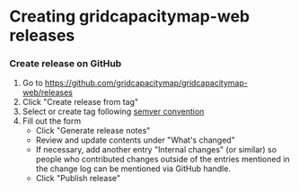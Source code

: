 # Creating gridcapacitymap-web releases

### Create release on GitHub

1. Go to https://github.com/gridcapacitymap/gridcapacitymap-web/releases
2. Click "Create release from tag"
3. Select or create tag following [semver convention](https://semver.org/)
4. Fill out the form
   - Click "Generate release notes"
   - Review and update contents under "What's changed"
   - If necessary, add another entry "Internal changes" (or similar) so people who contributed changes outside of the
     entries mentioned in the change log can be mentioned via GitHub handle.
   - Click "Publish release"

